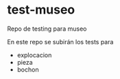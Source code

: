 # test-museo
Repo de testing para museo

En este repo se subirán los tests para

- explocacion
- pieza
- bochon

